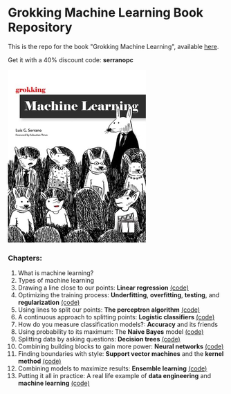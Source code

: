 # Grokking Machine Learning Book Repository
This is the repo for the book "Grokking Machine Learning", available [here](https://www.manning.com/books/grokking-machine-learning).

Get it with a 40% discount code: **serranopc**

![image](GML.jpeg)

### Chapters:

1. What is machine learning?
2. Types of machine learning
3. Drawing a line close to our points: **Linear regression** [(code)](https://github.com/rahiakela/machine-learning-research-and-practice/tree/main/grokking-machine-learning/03-linear-regression)
4. Optimizing the training process: **Underfitting**, **overfitting**, **testing**, and **regularization** [(code)](https://github.com/rahiakela/machine-learning-research-and-practice/tree/main/grokking-machine-learning/04-optimizing-training-process)
5. Using lines to split our points: **The perceptron algorithm** [(code)](https://github.com/rahiakela/machine-learning-research-and-practice/tree/main/grokking-machine-learning/05-perceptron-algorithm)
6. A continuous approach to splitting points: **Logistic classifiers** [(code)](https://github.com/rahiakela/machine-learning-research-and-practice/tree/main/grokking-machine-learning/06-logistic-regression)
7. How do you measure classification models?: **Accuracy** and its friends
8. Using probability to its maximum: The **Naive Bayes** model [(code)](https://github.com/rahiakela/machine-learning-research-and-practice/tree/main/grokking-machine-learning/08-naive-bayes-model)
9. Splitting data by asking questions: **Decision trees** [(code)](https://github.com/rahiakela/machine-learning-research-and-practice/tree/main/grokking-machine-learning/09-decision-trees)
10. Combining building blocks to gain more power: **Neural networks** [(code)](https://github.com/rahiakela/machine-learning-research-and-practice/tree/main/grokking-machine-learning/10-neural-networks)
11. Finding boundaries with style: **Support vector machines** and the **kernel method** [(code)](https://github.com/rahiakela/machine-learning-research-and-practice/tree/main/grokking-machine-learning/11-support-vector-machines)
12. Combining models to maximize results: **Ensemble learning** [(code)](https://github.com/rahiakela/machine-learning-research-and-practice/tree/main/grokking-machine-learning/12-ensemble-learning)
13. Putting it all in practice: A real life example of **data engineering** and **machine learning** [(code)](https://github.com/rahiakela/machine-learning-research-and-practice/tree/main/grokking-machine-learning/13-data-engineering-and-machine-learning)